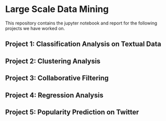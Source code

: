 # Large Scale Data Mining

This repository contains the jupyter notebook and report for the following projects we have worked on.

## Project 1: Classification Analysis on Textual Data

## Project 2: Clustering Analysis

## Project 3: Collaborative Filtering

## Project 4: Regression Analysis

## Project 5: Popularity Prediction on Twitter

